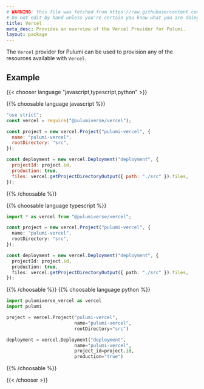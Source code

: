 ```yaml
---
# WARNING: this file was fetched from https://raw.githubusercontent.com/pulumiverse/pulumi-vercel/v1.14.3/docs/_index.md
# Do not edit by hand unless you're certain you know what you are doing!
title: Vercel
meta_desc: Provides an overview of the Vercel Provider for Pulumi.
layout: package
---
```


The `Vercel` provider for Pulumi can be used to provision any of the resources available with `Vercel`.

## Example

{{< chooser language "javascript,typescript,python" >}}

{{% choosable language javascript %}}

```javascript
"use strict";
const vercel = require("@pulumiverse/vercel");

const project = new vercel.Project("pulumi-vercel", {
  name: "pulumi-vercel",
  rootDirectory: "src",
});

const deployment = new vercel.Deployment("deployment", {
  projectId: project.id,
  production: true,
  files: vercel.getProjectDirectoryOutput({ path: "./src" }).files,
});
```

{{% /choosable %}}

{{% choosable language typescript %}}

```typescript
import * as vercel from "@pulumiverse/vercel";

const project = new vercel.Project("pulumi-vercel", {
  name: "pulumi-vercel",
  rootDirectory: "src",
});

const deployment = new vercel.Deployment("deployment", {
  projectId: project.id,
  production: true,
  files: vercel.getProjectDirectoryOutput({ path: "./src" }).files,
});
```

{{% /choosable %}}
{{% choosable language python %}}

```python
import pulumiverse_vercel as vercel
import pulumi

project = vercel.Project("pulumi-vercel",
                         name="pulumi-vercel",
                         rootDirectory="src")

deployment = vercel.Deployment("deployment",
                         name="pulumi-vercel",
                         project_id=project.id,
                         production="true")
```

{{% /choosable %}}

{{< /chooser >}}
